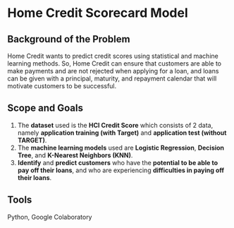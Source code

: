# **Home Credit Scorecard Model**

## **Background of the Problem**
Home Credit wants to predict credit scores using statistical and machine learning methods. So, Home Credit can ensure that customers are able to make payments and are not rejected when applying for a loan, and loans can be given with a principal, maturity, and repayment calendar that will motivate customers to be successful.

## **Scope and Goals**
1. The **dataset** used is the **HCI Credit Score** which consists of 2 data, namely **application training (with Target)** and **application test (without TARGET)**.
2. The **machine learning models** used are **Logistic Regression**, **Decision Tree**, and **K-Nearest Neighbors (KNN)**.
3. **Identify** and **predict customers** who have the **potential to be able to pay off their loans**, and who are experiencing **difficulties in paying off their loans**.

## **Tools**
Python, Google Colaboratory

